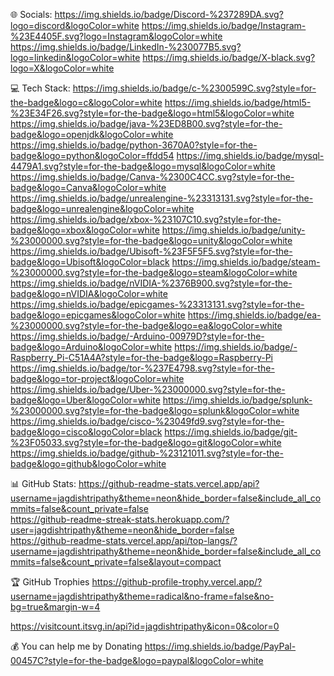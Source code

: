 
🌐 Socials:
https://img.shields.io/badge/Discord-%237289DA.svg?logo=discord&logoColor=white https://img.shields.io/badge/Instagram-%23E4405F.svg?logo=Instagram&logoColor=white https://img.shields.io/badge/LinkedIn-%230077B5.svg?logo=linkedin&logoColor=white https://img.shields.io/badge/X-black.svg?logo=X&logoColor=white

💻 Tech Stack:
https://img.shields.io/badge/c-%2300599C.svg?style=for-the-badge&logo=c&logoColor=white https://img.shields.io/badge/html5-%23E34F26.svg?style=for-the-badge&logo=html5&logoColor=white https://img.shields.io/badge/java-%23ED8B00.svg?style=for-the-badge&logo=openjdk&logoColor=white https://img.shields.io/badge/python-3670A0?style=for-the-badge&logo=python&logoColor=ffdd54 https://img.shields.io/badge/mysql-4479A1.svg?style=for-the-badge&logo=mysql&logoColor=white https://img.shields.io/badge/Canva-%2300C4CC.svg?style=for-the-badge&logo=Canva&logoColor=white https://img.shields.io/badge/unrealengine-%23313131.svg?style=for-the-badge&logo=unrealengine&logoColor=white https://img.shields.io/badge/xbox-%23107C10.svg?style=for-the-badge&logo=xbox&logoColor=white https://img.shields.io/badge/unity-%23000000.svg?style=for-the-badge&logo=unity&logoColor=white https://img.shields.io/badge/Ubisoft-%23F5F5F5.svg?style=for-the-badge&logo=Ubisoft&logoColor=black https://img.shields.io/badge/steam-%23000000.svg?style=for-the-badge&logo=steam&logoColor=white https://img.shields.io/badge/nVIDIA-%2376B900.svg?style=for-the-badge&logo=nVIDIA&logoColor=white https://img.shields.io/badge/epicgames-%23313131.svg?style=for-the-badge&logo=epicgames&logoColor=white https://img.shields.io/badge/ea-%23000000.svg?style=for-the-badge&logo=ea&logoColor=white https://img.shields.io/badge/-Arduino-00979D?style=for-the-badge&logo=Arduino&logoColor=white https://img.shields.io/badge/-Raspberry_Pi-C51A4A?style=for-the-badge&logo=Raspberry-Pi https://img.shields.io/badge/tor-%237E4798.svg?style=for-the-badge&logo=tor-project&logoColor=white https://img.shields.io/badge/Uber-%23000000.svg?style=for-the-badge&logo=Uber&logoColor=white https://img.shields.io/badge/splunk-%23000000.svg?style=for-the-badge&logo=splunk&logoColor=white https://img.shields.io/badge/cisco-%23049fd9.svg?style=for-the-badge&logo=cisco&logoColor=black https://img.shields.io/badge/git-%23F05033.svg?style=for-the-badge&logo=git&logoColor=white https://img.shields.io/badge/github-%23121011.svg?style=for-the-badge&logo=github&logoColor=white

📊 GitHub Stats:
https://github-readme-stats.vercel.app/api?username=jagdishtripathy&theme=neon&hide_border=false&include_all_commits=false&count_private=false<br/>
https://github-readme-streak-stats.herokuapp.com/?user=jagdishtripathy&theme=neon&hide_border=false<br/>
https://github-readme-stats.vercel.app/api/top-langs/?username=jagdishtripathy&theme=neon&hide_border=false&include_all_commits=false&count_private=false&layout=compact

🏆 GitHub Trophies
https://github-profile-trophy.vercel.app/?username=jagdishtripathy&theme=radical&no-frame=false&no-bg=true&margin-w=4

https://visitcount.itsvg.in/api?id=jagdishtripathy&icon=0&color=0

💰 You can help me by Donating
https://img.shields.io/badge/PayPal-00457C?style=for-the-badge&logo=paypal&logoColor=white